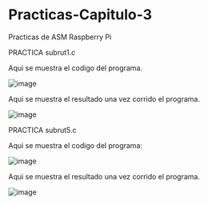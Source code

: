 # Practicas-Capitulo-3
Practicas de ASM Raspberry Pi


PRACTICA subrut1.c

Aqui se muestra el codigo del programa.

![image](https://user-images.githubusercontent.com/54882313/119867337-a379a500-bed2-11eb-871b-d41a6194dbe5.png)


Aqui se muestra el resultado una vez corrido el programa.

![image](https://user-images.githubusercontent.com/54882313/119867457-c441fa80-bed2-11eb-9aa5-15702d7b9957.png)


PRACTICA subrut5.c

Aqui se muestra el codigo del programa:

![image](https://user-images.githubusercontent.com/54882313/119867600-e9366d80-bed2-11eb-9c46-998e733504b6.png)


Aqui se muestra el resultado una vez corrido el programa.

![image](https://user-images.githubusercontent.com/54882313/119867697-04a17880-bed3-11eb-88b3-ee8e981bb165.png)

